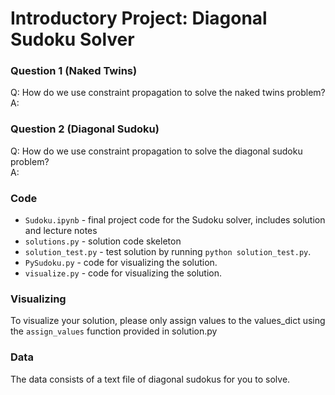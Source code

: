 # Introductory Project: Diagonal Sudoku Solver

### Question 1 (Naked Twins)

Q: How do we use constraint propagation to solve the naked twins problem?  
A: 


### Question 2 (Diagonal Sudoku)

Q: How do we use constraint propagation to solve the diagonal sudoku problem?  
A: 


### Code

* `Sudoku.ipynb` - final project code for the Sudoku solver, includes solution and lecture notes 
* `solutions.py` - solution code skeleton
* `solution_test.py` - test solution by running `python solution_test.py`.
* `PySudoku.py` -  code for visualizing the solution.
* `visualize.py` - code for visualizing the solution.

### Visualizing

To visualize your solution, please only assign values to the values_dict using the ```assign_values``` function provided in solution.py

### Data

The data consists of a text file of diagonal sudokus for you to solve.